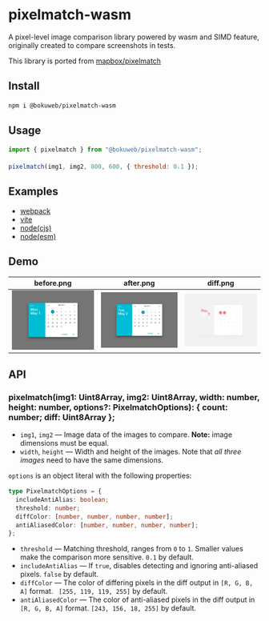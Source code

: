 # pixelmatch-wasm

A pixel-level image comparison library powered by wasm and SIMD feature, originally created to compare screenshots in tests.

This library is ported from [mapbox/pixelmatch](https://github.com/mapbox/pixelmatch/)

## Install

``` sh
npm i @bokuweb/pixelmatch-wasm
```

## Usage

```js
import { pixelmatch } from "@bokuweb/pixelmatch-wasm";

pixelmatch(img1, img2, 800, 600, { threshold: 0.1 });
```

## Examples

- [webpack](https://github.com/pixelmatch-rs/examples/webpack)
- [vite](https://github.com/pixelmatch-rs/examples/vite)
- [node(cjs)](https://github.com/pixelmatch-rs/examples/node/cjs)
- [node(esm)](https://github.com/pixelmatch-rs/examples/node/esm)

## Demo


| before.png        | after.png          | diff.png                 |
| --------------- |---------------| -------------------- |
| ![](../fixtures//001a.png) | ![](../fixtures/001b.png) |![](../assets/diff1.png)|


## API

### pixelmatch(img1: Uint8Array, img2: Uint8Array, width: number, height: number, options?: PixelmatchOptions): { count: number; diff: Uint8Array };

- `img1`, `img2` — Image data of the images to compare. **Note:** image dimensions must be equal.
- `width`, `height` — Width and height of the images. Note that _all three images_ need to have the same dimensions.

`options` is an object literal with the following properties:

``` typescript
type PixelmatchOptions = {
  includeAntiAlias: boolean;
  threshold: number;
  diffColor: [number, number, number, number];
  antiAliasedColor: [number, number, number, number];
};
```

- `threshold` — Matching threshold, ranges from `0` to `1`. Smaller values make the comparison more sensitive. `0.1` by default.
- `includeAntiAlias` — If `true`, disables detecting and ignoring anti-aliased pixels. `false` by default.
- `diffColor` — The color of differing pixels in the diff output in `[R, G, B, A]` format. ` [255, 119, 119, 255]` by default.
- `antiAliasedColor` — The color of anti-aliased pixels in the diff output in `[R, G, B, A]` format. `[243, 156, 18, 255]` by default.

